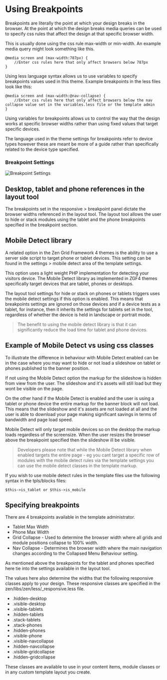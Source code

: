 Using Breakpoints
====

Breakpoints are literally the point at which your design breaks in the browser. At the point at which the design breaks media queries can be used to specify css rules that affect the design at that specific browser width.

This is usually done using the css rule max-width or min-width. An example media query might look something like this.

	@media screen and (max-width:787px) {
		//Enter css rules here that only affect browsers below 787px
	}

Using less language syntax allows us to use variables to specify breakpoints values used in this theme. Example breakpoints in the less files look like this:

	@media screen and (max-width:@nav-collapse) {
		//Enter css rules here that only affect browsers below the nav collapse value set in the variables.less file or the template admin
	}

Using variables for breakpoints allows us to control the way that the design works at specific browser widths rather than using fixed values that target specific devices.

The language used in the theme settings for breakpoints refer to device types however these are meant be more of a guide rather than specifically related to the device type specified.

### Breakpoint Settings
![Breakpoint Settings](/zen-grid-framework-4/images/responsive/breakpoints.jpg)
  

Desktop, tablet and phone references in the layout tool
----
The breakpoints set in the responsive > breakpoint panel dictate the browser widths referenced in the layout tool. The layout tool allows the user to hide or stack modules using the tablet and the phone breakpoints specified in the breakpoint section.

Mobile Detect library
------
A related option in the Zen Grid Framework 4 themes is the ability to use a server side script to target phone or tablet devices. This setting can be found in the settings > mobile detect area of the template settings.

This option uses a light weight PHP implementation for detecting your visitors device. The Mobile Detect library as implemented in ZGF4 themes specifically target devices that are tablet, phones or desktops.

The layout tool settings for hide or stack on phones or tablets triggers uses the mobile detect settings if this option is enabled. This means that breakpoints settings are ignored on those devices and if a device tests as a tablet, for instance, then it inherits the settings for tablets set in the tool, regardless of whether the device is held in landscape or portrait mode.

> The benefit to using the mobile detect library is that it can significantly reduce the load time for tablet and phone devices.

Example of Mobile Detect vs using css classes
------
To illustrate the difference in behaviour with Mobile Detect enabled can be in the case where you may want to hide or not load a slideshow on tablet or phones published to the banner position. 

If not using the Mobile Detect option the markup for the slideshow is hidden from view from the user. The slideshow and it's assets will still load but they wont be visible on the page.

On the other hand if the Mobile Detect is enabled and the user is using a tablet or phone device the entire markup for the banner block will not load. This means that the slideshow and it's assets are not loaded at all and the user is able to download your page making significant savings in terms of bandwidth and page load speed.

Mobile Detect will only target mobile devices so on the desktop the markup  loads regardless of the screensize. When the user resizes the browser above the breakpoint specified then the slideshow ill be visible.

> Developers please note that while the Mobile Detect library when enabled targets the entire page - eg you cant target a specific row of modules with the mobile detect rules via the template settings you can use the mobile detect classes in the template markup.

If you wish to use mobile detect rules in the template files use the following syntax in the tpls/blocks files:

	$this->is_tablet or $this->is_mobile

Specifying breakpoints
----
There are 4 breakpoints available in the template administrator.

- Tablet Max Width 
- Phone Max Width
- Grid Collapse - Used to determine the browser width where all grids and module positions collapse to 100% width.
- Nav Collapse - Determines the browser width where the main navigation changes according to the Collapsed Menu Behaviour setting.

As mentioned above the breakpoints for the tablet and phones specified here tie into the settings available in the layout tool.

The values here also determine the widths that the following responsive classes apply to your design. These responsive classes are specified in the zen/libs/zen/less/_responsive.less file.

- .hidden-desktop
- .visible-desktop 
- .visible-tablets 
- .hidden-tablets
- .stack-tablets
- .stack-phones
- .hidden-phones
- .visible-phone
- .visible-navcollapse
- .hidden-navcollapse
- .visible-gridcollapse
- .hidden-gridcollapse


These classes are available to use in your content items, module classes or in any custom template layout you create.



